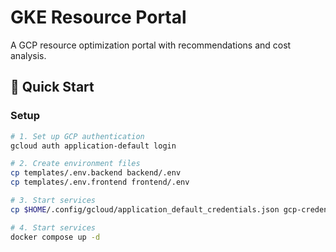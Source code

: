 # GKE Resource Portal

A GCP resource optimization portal with recommendations and cost analysis.

## 🚀 Quick Start

### Setup
```bash
# 1. Set up GCP authentication
gcloud auth application-default login

# 2. Create environment files
cp templates/.env.backend backend/.env
cp templates/.env.frontend frontend/.env

# 3. Start services
cp $HOME/.config/gcloud/application_default_credentials.json gcp-credentials/gcp-key.json

# 4. Start services
docker compose up -d
```
